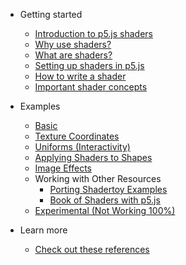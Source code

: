 * Getting started
    * [Introduction to p5.js shaders](/)
    * [Why use shaders?](./docs/why-use-shaders.md)
    * [What are shaders?](./docs/what-are-shaders.md)
    * [Setting up shaders in p5.js](./docs/setting-up-shaders-in-p5.md)
    * [How to write a shader](./docs/how-to-write-a-shader.md)
    * [Important shader concepts](./docs/important-concepts.md) 
    
* Examples
   * [Basic](./docs/examples/basic.md)
   * [Texture Coordinates](./docs/examples/texture_coordinates.md)
   * [Uniforms (Interactivity)](./docs/examples/interactivity.md)
   * [Applying Shaders to Shapes](./docs/examples/shaders_to_shapes.md)
   * [Image Effects](./docs/examples/image_effects.md)
   * Working with Other Resources
      * [Porting Shadertoy Examples](./docs/examples/shadertoy.md)
      * [Book of Shaders with p5.js](./docs/examples/bookofshaders.md)
   * [Experimental (Not Working 100%)](./docs/examples/experimental.md)

* Learn more
   * [Check out these references](./docs/examples/continue-learning.md)
